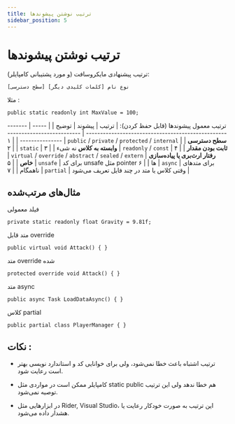 ```yaml
---
title: ترتیب نوشتن پیشوندها
sidebar_position: 5
---
```


# ترتیب نوشتن پیشوندها

ترتیب پیشنهادی مایکروسافت (و مورد پشتیبانی کامپایلر):

```
[سطح دسترسی] [کلمات کلیدی دیگر] نوع نام

```

مثلا :

```
public static readonly int MaxValue = 100;

```

ترتیب معمول پیشوندها (قابل حفظ کردن):
| ترتیب | پیشوند | توضیح |
| ----- | --------------------------------------------------------- | ----------------------------------------- |
| ۱ | `public` / `private` / `protected` / `internal` | **سطح دسترسی** |
| ۲ | `static` | **وابسته به کلاس** نه شیء |
| ۳ | `readonly` / `const` | **ثابت بودن مقدار** |
| ۴ | `virtual` / `override` / `abstract` / `sealed` / `extern` | **رفتار ارث‌بری یا پیاده‌سازی خاص** |
| ۵ | `unsafe` | برای کد unsafe مثل pointer ها |
| ۶ | `async` | برای متدهای ناهمگام |
| ۷ | `partial` | وقتی کلاس یا متد در چند فایل تعریف می‌شود |

## مثال‌های مرتب‌شده

فیلد معمولی

```
private static readonly float Gravity = 9.81f;

```

متد قابل override

```
public virtual void Attack() { }

```

متد override شده

```
protected override void Attack() { }

```

متد async

```
public async Task LoadDataAsync() { }

```

کلاس partial

```
public partial class PlayerManager { }

```

## نکات :

-   ترتیب اشتباه باعث خطا نمی‌شود، ولی برای خوانایی کد و استاندارد نویسی بهتر است رعایت شود.

-   کامپایلر ممکن است در مواردی مثل static public هم خطا ندهد ولی این ترتیب توصیه نمی‌شود.

-   در ابزارهایی مثل Rider, Visual Studio، این ترتیب به صورت خودکار رعایت یا هشدار داده می‌شود.
